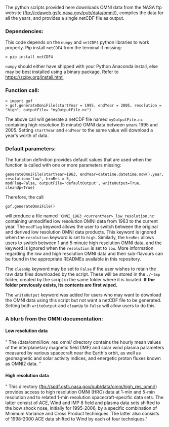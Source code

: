 The python scripts provided here downloads OMNI data from the NASA ftp website (ftp://cdaweb.gsfc.nasa.gov/pub/data/omni/), compiles the data for all the years, and provides a single netCDF file as output.

### Dependencies:

This code depends on the `numpy` and `netCDF4` python libraries to work properly. Pip install `netCDF4` from the terminal if missing:

```
> pip install netCDF4
```
`numpy` should either have shipped with your Python Anaconda install, else may be best installed using a binary package. Refer to https://scipy.org/install.html

### Function call:
```
> import gof
> gof.generateOmniFile(startYear = 1995, endYear = 2005, resolution = "high", outputFile= "myOutputFile.nc")
```
The above call will generate a netCDF file named ```myOutputFile.nc``` containing high resolution (5 minute) OMNI data between years 1995 and 2005. Setting ```startYear``` and ```endYear``` to the same value will download a year's worth of data.

### Default parameters:
The function definition provides default values that are used when the function is called with one or more parameters missing:
```
generateOmniFile(startYear=1963, endYear=datetime.datetime.now().year, resolution='low', hroRes = 5,
modFlag=False, outputFile='defaultOutput', writeOutput=True, cleanUp=True)
```
Therefore, the call
```
gof.generateOmniFile()
```
will produce a file named ```'OMNI_1963_<currentYear>_low_resolution.nc'``` containing unmodified low resolution OMNI data from 1963 to the current year. The ```modFlag``` keyword allows the user to switch between the original and derived low resolution OMNI data products. This keyword is ignored when the ```resolution``` keyword is set to ```high```. Similarly, the ```hroRes``` allows users to switch between 1 and 5 minute high resolution OMNI data, and the keyword is ignored when the ```resolution``` is set to ```low```. More information regarding the low and high resolution OMNI data and their sub-flavours can be found in the appropriate READMEs available in this repository.

The ```cleanUp``` keyword may be set to ```False``` if the user wishes to retain the raw data files downloaded by the script. These will be stored in the ```./~tmp``` folder, created by the script in the same folder where it is located. **If the folder previously exists, its contents are first wiped.**

The ```writeOutput``` keyword was added for users who may want to download the OMNI data using this script but not want a netCDF file to be generated. Setting both ```writeOutput``` and ```cleanUp``` to ```False``` will allow users to do this.


### A blurb from the OMNI documentation:

#### Low resolution data
" 	The /data/omni/low_res_omni/ directory contains the hourly mean values of the interplanetary magnetic  field (IMF) and solar wind plasma parameters measured by various spacecraft near the Earth's orbit, as well as geomagnetic and solar activity indices, and energetic proton fluxes known as OMNI2 data. "

#### High resolution data
 "  This directory (ftp://spdf.gsfc.nasa.gov/pub/data/omni/high_res_omni/) provides access to high resolution OMNI (HRO) data at 1-min and 5-min resolution and to related 1-min resolution spacecraft-specific data sets.  The latter consist of ACE, Wind and IMP 8 field and plasma data sets shifted to the bow shock nose, initially for 1995-2006, by a specific combination of Minimum Variance and Cross Product techniques. The latter also consists of 1998-2000 ACE data shifted to Wind by each of four techniques."
